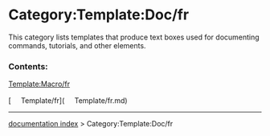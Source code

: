 # Category:Template:Doc/fr
This category lists templates that produce text boxes used for documenting commands, tutorials, and other elements.

### Contents:

[Template:Macro/fr](Template:Macro/fr.md)

[<img src="images/Property.png" style="width:16px"> Template/fr](<img src="images/Property.png" style="width:16px"> Template/fr.md)

---
[documentation index](../README.md) > Category:Template:Doc/fr
